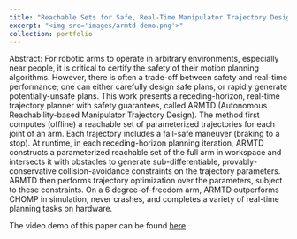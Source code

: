 ```yaml
---
title: "Reachable Sets for Safe, Real-Time Manipulator Trajectory Design"
excerpt: "<img src='images/armtd-demo.png'>"
collection: portfolio
---
```


Abstract:
For robotic arms to operate in arbitrary environments, especially near people, it is critical to certify the safety of their motion planning algorithms.
However, there is often a trade-off between safety and real-time performance; one can either carefully design safe plans, or rapidly generate potentially-unsafe plans.
This work presents a receding-horizon, real-time trajectory planner with safety guarantees, called ARMTD (Autonomous Reachability-based Manipulator Trajectory Design).
The method first computes (offline) a reachable set of parameterized trajectories for each joint of an arm.
Each trajectory includes a fail-safe maneuver (braking to a stop).
At runtime, in each receding-horizon planning iteration, ARMTD constructs a parameterized reachable set of the full arm in workspace and intersects it with obstacles to generate sub-differentiable, provably-conservative collision-avoidance constraints on the trajectory parameters.
ARMTD then performs trajectory optimization over the parameters, subject to these constraints.
On a 6 degree-of-freedom arm, ARMTD outperforms CHOMP in simulation, never crashes, and completes a variety of real-time planning tasks on hardware.

The video demo of this paper can be found [here](https://www.youtube.com/watch?v=ySnux2owlAA&t=2s)
